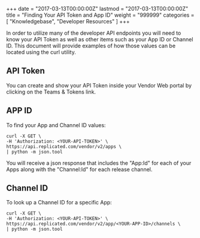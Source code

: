 +++
date = "2017-03-13T00:00:00Z"
lastmod = "2017-03-13T00:00:00Z"
title = "Finding Your API Token and App ID"
weight = "999999"
categories = [ "Knowledgebase", "Developer Resources" ]
+++

In order to utilize many of the developer API endpoints you will need to know your API Token as well as other items such as your App ID or Channel ID. This document will provide examples of how those values can be located using the curl utility.

## API Token

You can create and show your API Token inside your Vendor Web portal by clicking on the Teams & Tokens link.


## APP ID
To find your App and Channel ID values:

    curl -X GET \
    -H 'Authorization: <YOUR-API-TOKEN>' \
    https://api.replicated.com/vendor/v2/apps \
    | python -m json.tool

You will receive a json response that includes the "App:Id" for each of your Apps along with the "Channel:Id" for each release channel.

## Channel ID
To look up a Channel ID for a specific App:

    curl -X GET \
    -H 'Authorization: <YOUR-API-TOKEN>' \
    https://api.replicated.com/vendor/v2/app/<YOUR-APP-ID>/channels \
    | python -m json.tool
